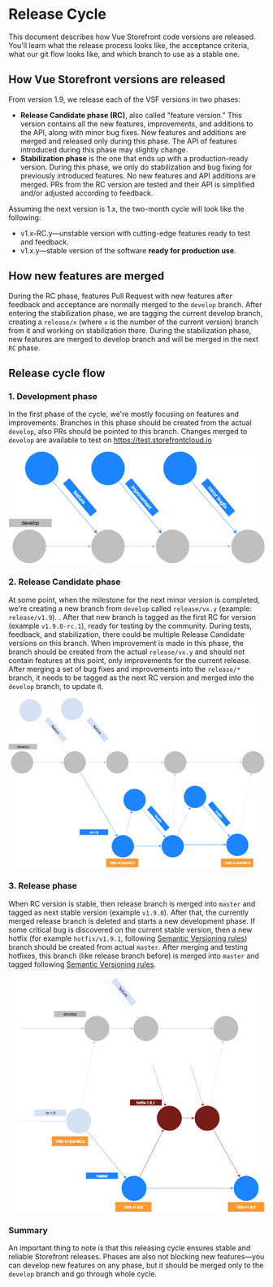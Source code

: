 # Release Cycle

This document describes how Vue Storefront code versions are released. You'll learn what the release process looks like, the acceptance criteria, what our git flow looks like, and which branch to use as a stable one.

## How Vue Storefront versions are released

From version 1.9, we release each of the VSF versions in two phases:
- **Release Candidate phase (RC)**, also called "feature version." This version contains all the new features, improvements, and additions to the API, along with minor bug fixes. New features and additions are merged and released only during this phase. The API of features introduced during this phase may slightly change.
- **Stabilization phase**  is the one that ends up with a production-ready version. During this phase, we only do stabilization and bug fixing for previously introduced features. No new features and API additions are merged. PRs from the RC version are tested and their API is simplified and/or adjusted according to feedback.

Assuming the next version is 1.x, the two-month cycle will look like the following:
- v1.x-RC.y—unstable version with cutting-edge features ready to test and feedback.
- v1.x.y—stable version of the software **ready for production use**.

## How new features are merged

During the RC phase, features Pull Request with new features after feedback and acceptance are normally merged to the `develop` branch. 
After entering the stabilization phase, we are tagging the current develop branch, creating a `release/x` (where `x` is the number of the current version) branch from it and working on stabilization there. During the stabilization phase, new features are merged to develop branch and will be merged in the next `RC` phase.

## Release cycle flow

### 1. Development phase

In the first phase of the cycle, we're mostly focusing on features and improvements. Branches in this phase should be created from the actual `develop`, also PRs should be pointed to this branch. Changes merged to `develop` are available to test on https://test.storefrontcloud.io

![Development phase](./assets/release-cycle-1.png)

### 2. Release Candidate phase

At some point, when the milestone for the next minor version is completed, we're creating a new branch from `develop` called `release/vx.y` (example: `release/v1.9`).
. After that new branch is tagged as the first RC for version (example `v1.9.0-rc.1`), ready for testing by the community. During tests, feedback, and stabilization, there could be multiple Release Candidate versions on this branch. When improvement is made in this phase, the branch should be created from the actual `release/vx.y` and should not contain features at this point, only improvements for the current release. After merging a set of bug fixes and improvements into the `release/*` branch, it needs to be tagged as the next RC version and merged into the `develop` branch, to update it.

![Release Candidate phase](./assets/release-cycle-2.png)

### 3. Release phase

When RC version is stable, then release branch is merged into `master` and tagged as next stable version (example `v1.9.0`).  After that, the currently merged release branch is deleted and starts a new development phase. If some critical bug is discovered on the current stable version, then a new hotfix (for example `hotfix/v1.9.1`, following [Semantic Versioning rules](https://semver.org/)) branch should be created from actual `master`. After merging and testing hotfixes, this branch (like release branch before) is merged into `master` and tagged following [Semantic Versioning rules](https://semver.org/).

![Release phase](./assets/release-cycle-3.png)

### Summary

An important thing to note is that this releasing cycle ensures stable and reliable Storefront releases. Phases are also not blocking new features—you can develop new features on any phase, but it should be merged only to the `develop` branch and go through whole cycle.

